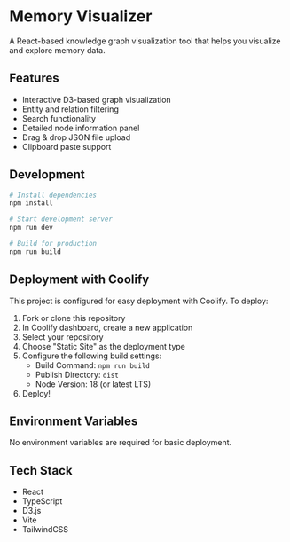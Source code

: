 # Memory Visualizer

A React-based knowledge graph visualization tool that helps you visualize and explore memory data.

## Features

- Interactive D3-based graph visualization
- Entity and relation filtering
- Search functionality
- Detailed node information panel
- Drag & drop JSON file upload
- Clipboard paste support

## Development

```bash
# Install dependencies
npm install

# Start development server
npm run dev

# Build for production
npm run build
```

## Deployment with Coolify

This project is configured for easy deployment with Coolify. To deploy:

1. Fork or clone this repository
2. In Coolify dashboard, create a new application
3. Select your repository
4. Choose "Static Site" as the deployment type
5. Configure the following build settings:
   - Build Command: `npm run build`
   - Publish Directory: `dist`
   - Node Version: 18 (or latest LTS)
6. Deploy!

## Environment Variables

No environment variables are required for basic deployment.

## Tech Stack

- React
- TypeScript
- D3.js
- Vite
- TailwindCSS

